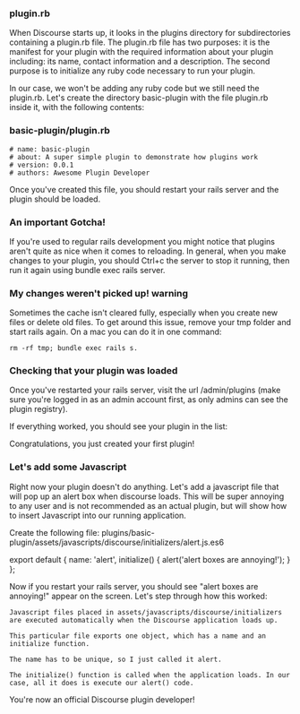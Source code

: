 ### plugin.rb
When Discourse starts up, it looks in the plugins directory for subdirectories containing a plugin.rb file. The plugin.rb file has two purposes: it is the manifest for your plugin with the required information about your plugin including: its name, contact information and a description. The second purpose is to initialize any ruby code necessary to run your plugin.

In our case, we won't be adding any ruby code but we still need the plugin.rb. Let's create the directory basic-plugin with the file plugin.rb inside it, with the following contents:

### basic-plugin/plugin.rb
    # name: basic-plugin
    # about: A super simple plugin to demonstrate how plugins work
    # version: 0.0.1
    # authors: Awesome Plugin Developer

Once you've created this file, you should restart your rails server and the plugin should be loaded.

### An important Gotcha!
If you're used to regular rails development you might notice that plugins aren't quite as nice when it comes to reloading. In general, when you make changes to your plugin, you should Ctrl+c the server to stop it running, then run it again using bundle exec rails server.

### My changes weren't picked up! warning
Sometimes the cache isn't cleared fully, especially when you create new files or delete old files. To get around this issue, remove your tmp folder and start rails again. On a mac you can do it in one command: 

    rm -rf tmp; bundle exec rails s.


### Checking that your plugin was loaded
Once you've restarted your rails server, visit the url /admin/plugins (make sure you're logged in as an admin account first, as only admins can see the plugin registry).

If everything worked, you should see your plugin in the list:

Congratulations, you just created your first plugin!

### Let's add some Javascript
Right now your plugin doesn't do anything. Let's add a javascript file that will pop up an alert box when discourse loads. This will be super annoying to any user and is not recommended as an actual plugin, but will show how to insert Javascript into our running application.

Create the following file:
plugins/basic-plugin/assets/javascripts/discourse/initializers/alert.js.es6

export default {
  name: 'alert',
  initialize() {
    alert('alert boxes are annoying!');
  }
};

Now if you restart your rails server, you should see "alert boxes are annoying!" appear on the screen. Let's step through how this worked:

    Javascript files placed in assets/javascripts/discourse/initializers are executed automatically when the Discourse application loads up.

    This particular file exports one object, which has a name and an initialize function.

    The name has to be unique, so I just called it alert.

    The initialize() function is called when the application loads. In our case, all it does is execute our alert() code.

You're now an official Discourse plugin developer! 
